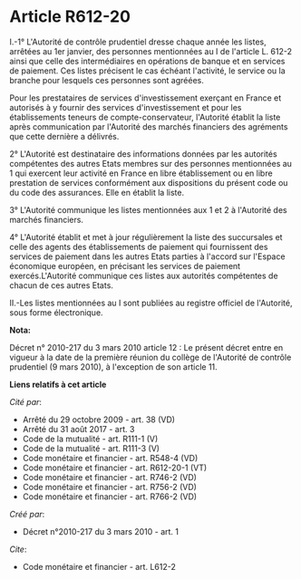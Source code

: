 # Article R612-20

I.-1° L'Autorité de contrôle prudentiel dresse chaque année les listes, arrêtées au 1er janvier, des personnes mentionnées au
I de l'article L. 612-2 ainsi que celle des intermédiaires en opérations de banque et en services de paiement. Ces listes
précisent le cas échéant l'activité, le service ou la branche pour lesquels ces personnes sont agréées. 

Pour les prestataires de services d'investissement exerçant en France et autorisés à y fournir des services d'investissement
et pour les établissements teneurs de compte-conservateur, l'Autorité établit la liste après communication par l'Autorité des
marchés financiers des agréments que cette dernière a délivrés. 

2° L'Autorité est destinataire des informations données par les autorités compétentes des autres Etats membres sur des
personnes mentionnées au 1 qui exercent leur activité en France en libre établissement ou en libre prestation de services
conformément aux dispositions du présent code ou du code des assurances. Elle en établit la liste. 

3° L'Autorité communique les listes mentionnées aux 1 et 2 à l'Autorité des marchés financiers. 

4° L'Autorité établit et met à jour régulièrement la liste des succursales et celle des agents des établissements de paiement
qui fournissent des services de paiement dans les autres Etats parties à l'accord sur l'Espace économique européen, en
précisant les services de paiement exercés.L'Autorité communique ces listes aux autorités compétentes de chacun de ces autres
Etats. 

II.-Les listes mentionnées au I sont publiées au registre officiel de l'Autorité, sous forme électronique.

**Nota:**

Décret n° 2010-217 du 3 mars 2010 article 12 : Le présent décret entre en vigueur à la date de la première réunion du collège
de l'Autorité de contrôle prudentiel (9 mars 2010), à l'exception de son article 11.

**Liens relatifs à cet article**

_Cité par_:

  - Arrêté du 29 octobre 2009 - art. 38 (VD)
  - Arrêté du 31 août 2017 - art. 3
  - Code de la mutualité - art. R111-1 (V)
  - Code de la mutualité - art. R111-3 (V)
  - Code monétaire et financier - art. R548-4 (VD)
  - Code monétaire et financier - art. R612-20-1 (VT)
  - Code monétaire et financier - art. R746-2 (VD)
  - Code monétaire et financier - art. R756-2 (VD)
  - Code monétaire et financier - art. R766-2 (VD)

_Créé par_:

  - Décret n°2010-217 du 3 mars 2010 - art. 1

_Cite_:

  - Code monétaire et financier - art. L612-2
